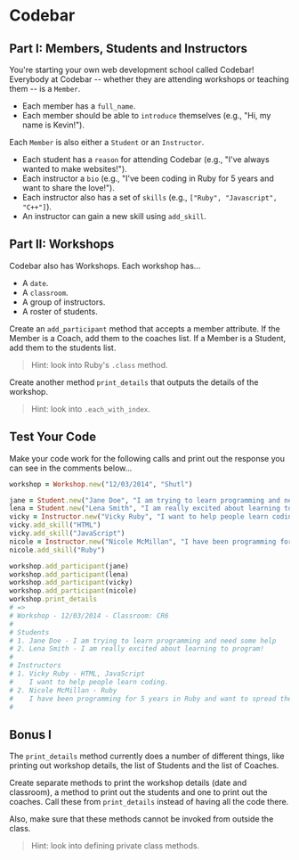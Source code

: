 # Codebar

## Part I: Members, Students and Instructors

You're starting your own web development school called Codebar! Everybody at Codebar -- whether they are attending workshops or teaching them -- is a `Member`.
* Each member has a `full_name`.
* Each member should be able to `introduce` themselves (e.g., "Hi, my name is Kevin!").

Each `Member` is also either a `Student` or an `Instructor`.
* Each student has a `reason` for attending Codebar (e.g., "I've always wanted to make websites!").
* Each instructor a `bio` (e.g., "I've been coding in Ruby for 5 years and want to share the love!").
* Each instructor also has a set of `skills` (e.g., `["Ruby", "Javascript", "C++"]`).
* An instructor can gain a new skill using `add_skill`.

## Part II: Workshops

Codebar also has Workshops. Each workshop has...
* A `date`.
* A `classroom`.
* A group of instructors.
* A roster of students.

Create an `add_participant` method that accepts a member attribute. If the Member is a Coach, add them to the coaches list. If a Member is a Student, add them to the students list.

> Hint: look into Ruby's `.class` method.

Create another method `print_details` that outputs the details of the workshop.

> Hint: look into `.each_with_index`.

## Test Your Code

Make your code work for the following calls and print out the response you can see in the comments below...

```rb
workshop = Workshop.new("12/03/2014", "Shutl")

jane = Student.new("Jane Doe", "I am trying to learn programming and need some help")
lena = Student.new("Lena Smith", "I am really excited about learning to program!")
vicky = Instructor.new("Vicky Ruby", "I want to help people learn coding.")
vicky.add_skill("HTML")
vicky.add_skill("JavaScript")
nicole = Instructor.new("Nicole McMillan", "I have been programming for 5 years in Ruby and want to spread the love")
nicole.add_skill("Ruby")

workshop.add_participant(jane)
workshop.add_participant(lena)
workshop.add_participant(vicky)
workshop.add_participant(nicole)
workshop.print_details
# =>
# Workshop - 12/03/2014 - Classroom: CR6
#
# Students
# 1. Jane Doe - I am trying to learn programming and need some help
# 2. Lena Smith - I am really excited about learning to program!
#
# Instructors
# 1. Vicky Ruby - HTML, JavaScript
#    I want to help people learn coding.
# 2. Nicole McMillan - Ruby
#    I have been programming for 5 years in Ruby and want to spread the love
#
```

## Bonus I

The `print_details` method currently does a number of different things, like printing out workshop details, the list of Students and the list of Coaches.

Create separate methods to print the workshop details (date and classroom), a method to print out the students and one to print out the coaches. Call these from `print_details` instead of having all the code there.

Also, make sure that these methods cannot be invoked from outside the class.

> Hint: look into defining private class methods.
